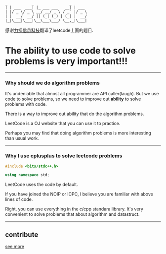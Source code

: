
    _           _                _
    | | ___  ___| |_ ___ ___   __| | ___
    | |/ _ \/ _ \ __/ __/ _ \ / _` |/ _ \
    | |  __/  __/ || (_| (_) | (_| |  __/
    |_|\___|\___|\__\___\___/ \__,_|\___|


感谢[力扣信息科技](https://leetcode-cn.com/)翻译了leetcode上面的题目.

# The ability to use code to solve problems is very important!!!

-----------------------------------------------------------

### Why should we do algorithm problems

It's undeniable that almost all programmer are API caller(laugh). 
But we use code to solve problems, so we need to improve out **ability** to solve problems with code.

There is a way to improve out ability that do the algorithm problems.

LeetCode is a OJ website that you can use it to practice.

Perhaps you may find that doing algorithm problems is more interesting than usual work.

------------------------------------------------------------

### Why I use cplusplus to solve leetcode problems

```cpp
#include <bits/stdc++.h>

using namespace std;
```

LeetCode uses the code by default.

If you have joined the NOIP or ICPC, I believe you are familiar with above lines of code.

Right, you can use everything in the c/cpp standara library. 
It's very convenient to solve problems that about algorithm and datastruct.

------------------------------------------------------------

## contribute

[see more](.github/CONTRIBUTING.md)









